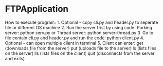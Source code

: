 # FTPApplication
How to execute program:
	1. Optional - copy cli.py and header.py to seperate file or different OS machine
	2. Run the server frist by using code:
		Porking server:
			python serv.py <port number>
		or
		Thread server:
			python server-thread.py <port number>
	3. Go to file contain cli.py and header.py and run the code:
		python client.py <server IP Address> <port number>
	4. Optional - can open multiple client in terminal
	5. Client can enter:
		get <file name> (downloads file <file name> from the server)
		put <filename> (uploads file <file name> to the server)
		ls (lists files on the server)
		lls (lists files on the client)
		quit (disconnects from the server and exits)